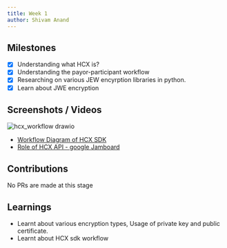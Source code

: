 ```yaml
---
title: Week 1
author: Shivam Anand
---
```


## Milestones

- [x] Understanding what HCX is?
- [x] Understanding the payor-participant workflow
- [x] Researching on various JEW encyrption libraries in python. 
- [x] Learn about JWE encryption

## Screenshots / Videos
![hcx_workflow drawio](https://github.com/xtanion/c4gt-milestones/assets/74976752/7a9f4339-1c5c-46ec-ae1b-8d80014e064c)


* [Workflow Diagram of HCX SDK](https://drive.google.com/file/d/1itGMbyo7QnjQSgV5j7w0IlY1bKGzZXX5/view?usp=sharing)
* [Role of HCX API - google Jamboard](https://jamboard.google.com/d/1Hf8PVWWzLh4syvEjdMu5AWITARmfB4YBX0MvuMLEoow/viewer?pli=1&mtt=io2u643xyhfi&f=0)

## Contributions

No PRs are made at this stage

## Learnings

* Learnt about various encryption types, Usage of private key and public certificate.
* Learnt about HCX sdk workflow
